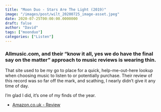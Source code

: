 ```yaml
---
title: "Moon Duo - Stars Are The Light (2019)"
image: "/images/post/wilt_20200725_image-asset.jpeg"
date: 2020-07-25T00:00:00.0000000
draft: false
author: "David"
tags: ["moonduo"]
categories: ["Listen"]
---
```

### Allmusic.com, and their  “know it all, yes we do have the final say on the matter” approach  to music reviews is wearing thin.   
  
That site used to be my go to place for a quick, help-me-out-here lookup when choosing music to listen to or potentially purchase. Their review of this record was so far off the mark, and scathing, I nearly didn’t give it any time of day.   
  
I’m glad I did, it’s one of my finds of the year.   

-  [Amazon.co.uk - Review](https://www.amazon.co.uk/STARS-ARE-LIGHT-MOON-DUO/dp/B07TPYX1QB/ref=sr_1_1?crid=33LYWAT1GAZ3G&amp;dchild=1&amp;keywords=moon%20duo%20stars%20are%20the%20light&amp;qid=1595651682&amp;s=music&amp;sprefix=Moon%20duo%2Caps%2C422&amp;sr=1-1)
